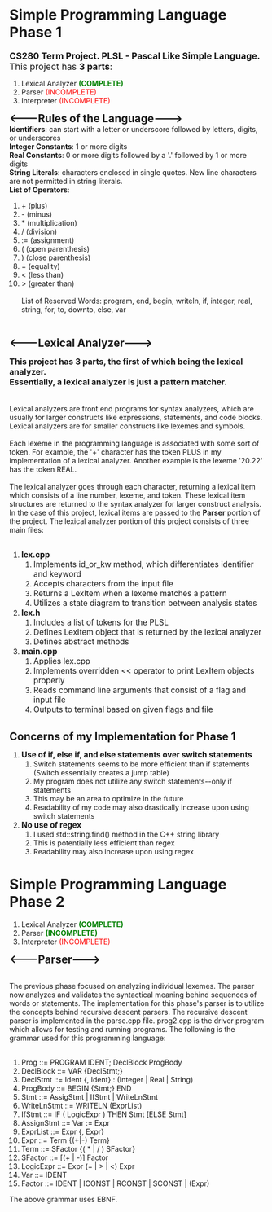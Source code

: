 # Simple Programming Language Phase 1
<span style="font-size:1.25em">**CS280 Term Project.  PLSL - Pascal Like Simple Language.** <br>
This project has **3 parts**: <br>  </span>

1) Lexical Analyzer <span style="color:green">**(COMPLETE)**</span>
2) Parser <span style="color:red">(INCOMPLETE)</span>
3) Interpreter <span style="color:red">(INCOMPLETE)</span>

<span style="font-size:1.5em">**<---Rules of the Language--->**</span>
<br>
**Identifiers**: can start with a letter or underscore followed by letters, digits, or underscores <br>
**Integer Constants**: 1 or more digits <br>
**Real Constants**: 0 or more digits followed by a '.' followed by 1 or more digits <br>
**String Literals**: characters enclosed in single quotes.  New line characters are not permitted in
string literals. <br>
**List of Operators**: <br>
1. \+ (plus)
2. \- (minus)
3. \* (multiplication)
4. \/ (division)
5. := (assignment)
6. ( (open parenthesis)
7. ) (close parenthesis)
8. = (equality)
9. < (less than)
10. \> (greater than)<br><br>
List of Reserved Words: program, end, begin, writeln, if, integer, real,
string, for, to, downto, else, var <br>
<br>


<span style="font-size:1.5em">**<---Lexical Analyzer--->**</span>

**<span style="font-size:1.15em">
This project has 3 parts, the first of which being the lexical analyzer. <br>
Essentially, a lexical analyzer is just a pattern matcher. <br>
</span>**
<br>
<br>
Lexical analyzers are front end programs for syntax analyzers, which are
usually for larger constructs like expressions, statements, and code blocks.
Lexical analyzers are for smaller constructs like lexemes and symbols.
<br>
<br>
Each lexeme in the programming language is associated with some sort of token.  For
example, the '+' character has the token PLUS in my implementation of a lexical analyzer.
Another example is the lexeme '20.22' has the token REAL.
<br>
<br>
The lexical analyzer goes through each character, returning a lexical item which
consists of a line number, lexeme, and token.  These lexical item structures
are returned to the syntax analyzer for larger construct analysis.  In the case of this
project, lexical items are passed to the **Parser** portion of the project.  The lexical
analyzer portion of this project consists of three main files:
<br>
<br>

1. <span style="font-size:1.1em">**lex.cpp**</span>
    1. <span style="font-size:1.1em">Implements id_or_kw method, which differentiates identifier and keyword</span>
    2. <span style="font-size:1.1em">Accepts characters from the input file</span>
    3. <span style="font-size:1.1em">Returns a LexItem when a lexeme matches a pattern</span>
    4. <span style="font-size:1.1em">Utilizes a state diagram to transition between analysis states</span>
2. <span style="font-size:1.1em">**lex.h**</span>
    1. <span style="font-size:1.1em">Includes a list of tokens for the PLSL</span>
    2. <span style="font-size:1.1em">Defines LexItem object that is returned by the lexical analyzer</span>
    3. <span style="font-size:1.1em">Defines abstract methods</span>
3. <span style="font-size:1.1em">**main.cpp**</span>
    1. <span style="font-size:1.1em">Applies lex.cpp</span>
    2. <span style="font-size:1.1em">Implements overridden << operator to print LexItem objects properly</span>
    3. <span style="font-size:1.1em">Reads command line arguments that consist of a flag and input file</span>
    4. <span style="font-size:1.1em">Outputs to terminal based on given flags and file</span>
       <br>
       <br>

<span style="font-size:1.5em">**Concerns of my Implementation for Phase 1**</span>
<br>

1. <span style="font-size:1.1em">**Use of if, else if, and else statements over switch statements**</span>
    1. Switch statements seems to be more efficient than if statements (Switch essentially creates a jump table)
    2. My program does not utilize any switch statements--only if statements
    3. This may be an area to optimize in the future
    4. Readability of my code may also drastically increase upon using switch statements
2. <span style="font-size:1.1em">**No use of regex**</span>
    1. I used std::string.find() method in the C++ string library
    2. This is potentially less efficient than regex
    3. Readability may also increase upon using regex

# Simple Programming Language Phase 2

1) Lexical Analyzer <span style="color:green">**(COMPLETE)**</span>
2) Parser <span style="color:green">**(INCOMPLETE)**</span>
3) Interpreter <span style="color:red">(INCOMPLETE)</span>

<span style="font-size:1.5em">**<---Parser--->**</span>
<br><br>

The previous phase focused on analyzing individual lexemes.  The parser now analyzes and validates the syntactical
meaning behind sequences of words or statements.  The implementation for this phase's parser is to
utilize the concepts behind recursive descent parsers.  The recursive descent parser is implemented
in the parse.cpp file.  prog2.cpp is the driver program which allows for testing and running programs.  The following
is the grammar used for this programming language:
<br><br>

1. Prog ::= PROGRAM IDENT; DeclBlock ProgBody
2. DeclBlock ::= VAR {DeclStmt;}
3. DeclStmt ::= Ident {, Ident} : (Integer | Real | String)
4. ProgBody ::= BEGIN {Stmt;} END
5. Stmt ::= AssigStmt | IfStmt | WriteLnStmt
6. WriteLnStmt ::= WRITELN (ExprList)
7. IfStmt ::= IF ( LogicExpr ) THEN Stmt [ELSE Stmt]
8. AssignStmt ::= Var := Expr
9. ExprList ::= Expr {, Expr}
10. Expr ::= Term {(+|-) Term}
11. Term ::= SFactor {( * | / ) SFactor}
12. SFactor ::= [(+ | -)] Factor
13. LogicExpr ::= Expr (= | > | <) Expr
14. Var ::= IDENT
15. Factor ::= IDENT | ICONST | RCONST | SCONST | (Expr)

The above grammar uses EBNF.